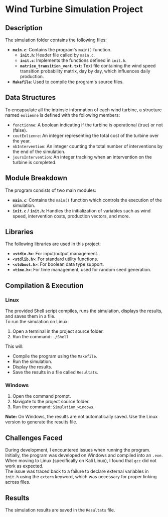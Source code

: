 
# Wind Turbine Simulation Project

## Description

The simulation folder contains the following files:  
- **`main.c`**: Contains the program's `main()` function.  
    - **`init.h`**: Header file called by `main.c`.  
    - **`init.c`**: Implements the functions defined in `init.h`.  
    - **`matrice_transition_vent.txt`**: Text file containing the wind speed transition probability matrix, day by day, which influences daily production.  
- **`Makefile`**: Used to compile the program's source files.

## Data Structures

To encapsulate all the intrinsic information of each wind turbine, a structure named `eolienne` is defined with the following members:  
- `fonctionne`: A boolean indicating if the turbine is operational (true) or not (false).  
- `coutEolienne`: An integer representing the total cost of the turbine over the year.  
- `nbIntervention`: An integer counting the total number of interventions by the end of the simulation.  
- `joursIntervention`: An integer tracking when an intervention on the turbine is completed.

## Module Breakdown

The program consists of two main modules:  
- **`main.c`**: Contains the `main()` function which controls the execution of the simulation.  
- **`init.c`** / **`init.h`**: Handles the initialization of variables such as wind speed, intervention costs, production vectors, and more.

## Libraries

The following libraries are used in this project:  
- **`<stdio.h>`**: For input/output management.  
- **`<stdlib.h>`**: For standard utility functions.  
- **`<stdbool.h>`**: For boolean data type support.  
- **`<time.h>`**: For time management, used for random seed generation.

## Compilation & Execution

### Linux

The provided Shell script compiles, runs the simulation, displays the results, and saves them in a file.  
To run the simulation on Linux:

1. Open a terminal in the project source folder.
2. Run the command: `./Shell`

This will:
- Compile the program using the `Makefile`.
- Run the simulation.
- Display the results.
- Save the results in a file called `Resultats`.

### Windows

1. Open the command prompt.
2. Navigate to the project source folder.
3. Run the command: `Simulation_windows`.

**Note:** On Windows, the results are not automatically saved. Use the Linux version to generate the results file.

## Challenges Faced

During development, I encountered issues when running the program. Initially, the program was developed on Windows and compiled into an `.exe`.  
When moving to Linux (specifically on Kali Linux), I found that `gcc` did not work as expected.  
The issue was traced back to a failure to declare external variables in `init.h` using the `extern` keyword, which was necessary for proper linking across files.

## Results

The simulation results are saved in the `Resultats` file.
